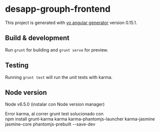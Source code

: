 # desapp-grouph-frontend

This project is generated with [yo angular generator](https://github.com/yeoman/generator-angular)
version 0.15.1.

## Build & development

Run `grunt` for building and `grunt serve` for preview.

## Testing

Running `grunt test` will run the unit tests with karma.

## Node version

Node v6.5.0 (instalar con Node version manager)

Error karma, al correr grunt test solucionado con  
npm install grunt-karma karma karma-phantomjs-launcher karma-jasmine jasmine-core phantomjs-prebuilt --save-dev
